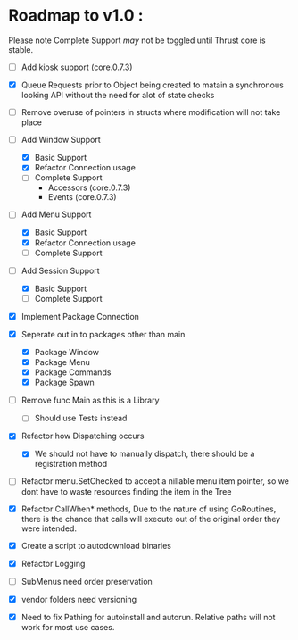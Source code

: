 Roadmap to v1.0 :
================
Please note Complete Support *may* not be toggled until Thrust core is stable.

- [ ] Add kiosk support (core.0.7.3)
- [X] Queue Requests prior to Object being created to matain a synchronous looking API without the need for alot of state checks
- [ ] Remove overuse of pointers in structs where modification will not take place
- [ ] Add Window Support
  - [X] Basic Support
  - [X] Refactor Connection usage
  - [ ] Complete Support 
    - Accessors (core.0.7.3)
    - Events (core.0.7.3)

- [ ] Add Menu Support
  - [X] Basic Support
  - [X] Refactor Connection usage
  - [ ] Complete Support

- [ ] Add Session Support
  - [X] Basic Support
  - [ ] Complete Support

- [X] Implement Package Connection

- [x] Seperate out in to packages other than main
  - [X] Package Window
  - [X] Package Menu
  - [X] Package Commands
  - [X] Package Spawn

- [ ] Remove func Main as this is a Library
  - [ ] Should use Tests instead

- [X] Refactor how Dispatching occurs
  - [X] We should not have to manually dispatch, there should be a registration method 

- [ ] Refactor menu.SetChecked to accept a nillable menu item pointer, so we dont have to waste resources finding the item in the Tree

- [X] Refactor CallWhen* methods, Due to the nature of using GoRoutines, there is the chance that calls will execute out of the original order they were intended.

- [X] Create a script to autodownload binaries

- [X] Refactor Logging

- [ ] SubMenus need order preservation

- [X] vendor folders need versioning

- [X] Need to fix Pathing for autoinstall and autorun. Relative paths will not work for most use cases.
